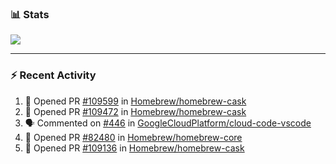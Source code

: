 ### :bar_chart: Stats

<a href="#">
  <img align="center" src="https://github-readme-stats.vercel.app/api?username=tuzi3040&show_icons=true&theme=dark" />
</a>

---

### :zap: Recent Activity

<!--START_SECTION:activity-->
1. 💪 Opened PR [#109599](https://github.com/Homebrew/homebrew-cask/pull/109599) in [Homebrew/homebrew-cask](https://github.com/Homebrew/homebrew-cask)
2. 💪 Opened PR [#109472](https://github.com/Homebrew/homebrew-cask/pull/109472) in [Homebrew/homebrew-cask](https://github.com/Homebrew/homebrew-cask)
3. 🗣 Commented on [#446](https://github.com/GoogleCloudPlatform/cloud-code-vscode/issues/446) in [GoogleCloudPlatform/cloud-code-vscode](https://github.com/GoogleCloudPlatform/cloud-code-vscode)
4. 💪 Opened PR [#82480](https://github.com/Homebrew/homebrew-core/pull/82480) in [Homebrew/homebrew-core](https://github.com/Homebrew/homebrew-core)
5. 💪 Opened PR [#109136](https://github.com/Homebrew/homebrew-cask/pull/109136) in [Homebrew/homebrew-cask](https://github.com/Homebrew/homebrew-cask)
<!--END_SECTION:activity-->
